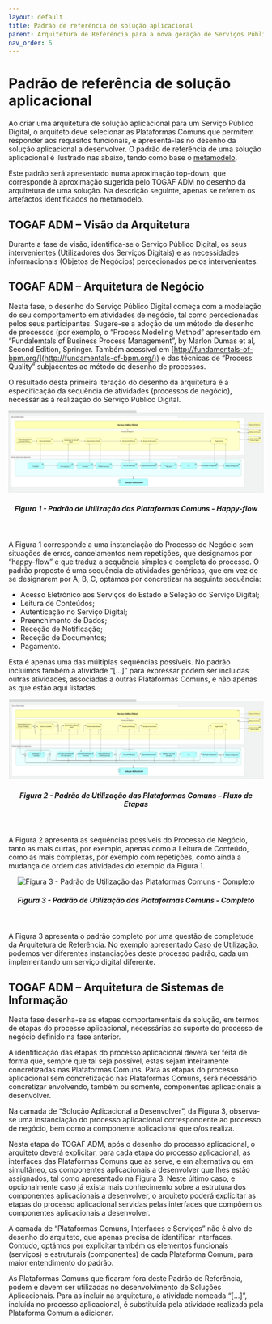 ```yaml
---
layout: default
title: Padrão de referência de solução aplicacional
parent: Arquitetura de Referência para a nova geração de Serviços Públicos Digitais
nav_order: 6
---
```


# Padrão de referência de solução aplicacional

Ao criar uma arquitetura de solução aplicacional para um Serviço Público Digital, o arquiteto deve selecionar as Plataformas Comuns que permitem responder aos requisitos funcionais, e apresentá-las no desenho da solução aplicacional a desenvolver. O padrão de referência de uma solução aplicacional é ilustrado nas abaixo, tendo como base o [metamodelo](metamodelo.md).&#x20;

Este padrão será apresentado numa aproximação top-down, que corresponde à aproximação sugerida pelo TOGAF ADM no desenho da arquitetura de uma solução. Na descrição seguinte, apenas se referem os artefactos identificados no metamodelo.

## TOGAF ADM – Visão da Arquitetura

Durante a fase de visão, identifica-se o Serviço Público Digital, os seus intervenientes (Utilizadores dos Serviços Digitais) e as necessidades informacionais (Objetos de Negócios) percecionados pelos intervenientes.

## TOGAF ADM – Arquitetura de Negócio

Nesta fase, o desenho do Serviço Público Digital começa com a modelação do seu comportamento em atividades de negócio, tal como percecionadas pelos seus participantes. Sugere-se a adoção de um método de desenho de processos (por exemplo, o “Process Modeling Method” apresentado em “Fundalemtals of Business Process Management”, by Marlon Dumas et al, Second Edition, Springer. Também acessível em [http://fundamentals-of-bpm.org/](http://fundamentals-of-bpm.org/)) e das técnicas de “Process Quality” subjacentes ao método de desenho de processos.

O resultado desta primeira iteração do desenho da arquitetura é a especificação da sequência de atividades (processos de negócio), necessárias à realização do Serviço Público Digital.
<div align="center">
  <img src="../../assets/images/arq%20ref%20happy%20flow.png" alt="Figura 1 - Padrão de Utilização das Plataformas Comuns - Happy-flow">
  <h5>Figura 1 - Padrão de Utilização das Plataformas Comuns - Happy-flow</h5>
</div>
<br>


A Figura 1 corresponde a uma instanciação do Processo de Negócio sem situações de erros, cancelamentos nem repetições, que designamos por “happy-flow” e que traduz a sequência simples e completa do processo. O padrão proposto é uma sequência de atividades genéricas, que em vez de se designarem por A, B, C, optámos por concretizar na seguinte sequência:

* Acesso Eletrónico aos Serviços do Estado e Seleção do Serviço Digital;
* Leitura de Conteúdos;
* Autenticação no Serviço Digital;
* Preenchimento de Dados;
* Receção de Notificação;
* Receção de Documentos;
* Pagamento.

Esta é apenas uma das múltiplas sequências possíveis. No padrão incluímos também a atividade “\[…]” para expressar podem ser incluídas outras atividades, associadas a outras Plataformas Comuns, e não apenas as que estão aqui listadas.

<div align="center">
  <img src="../../assets/images/arq%20ref%20fluxo%20etapas.PNG" alt="Figura 2 - Padrão de Utilização das Plataformas Comuns – Fluxo de Etapas">
  <h5>Figura 2 - Padrão de Utilização das Plataformas Comuns – Fluxo de Etapas</h5>
</div>
<br>


A Figura 2 apresenta as sequências possíveis do Processo de Negócio, tanto as mais curtas, por exemplo, apenas como a Leitura de Conteúdo, como as mais complexas, por exemplo com repetições, como ainda a mudança de ordem das atividades do exemplo da Figura 1.

<div align="center">
  <img src="../../assets/images/arq%20ref%20padr%C3%A3o%20completo.PNG" alt="Figura 3 - Padrão de Utilização das Plataformas Comuns - Completo">
  <h5>Figura 3 - Padrão de Utilização das Plataformas Comuns - Completo</h5>
</div>
<br>


A Figura 3 apresenta o padrão completo por uma questão de completude da Arquitetura de Referência. No exemplo apresentado [Caso de Utilização](caso-de-utilizacao.md), podemos ver diferentes instanciações deste processo padrão, cada um implementando um serviço digital diferente.

## TOGAF ADM – Arquitetura de Sistemas de Informação

Nesta fase desenha-se as etapas comportamentais da solução, em termos de etapas do processo aplicacional, necessárias ao suporte do processo de negócio definido na fase anterior.&#x20;

A identificação das etapas do processo aplicacional deverá ser feita de forma que, sempre que tal seja possível, estas sejam inteiramente concretizadas nas Plataformas Comuns. Para as etapas do processo aplicacional sem concretização nas Plataformas Comuns, será necessário concretizar envolvendo, também ou somente, componentes aplicacionais a desenvolver.&#x20;

Na camada de “Solução Aplicacional a Desenvolver”, da Figura 3, observa-se uma instanciação do processo aplicacional correspondente ao processo de negócio, bem como a componente aplicacional que o/os realiza.&#x20;

Nesta etapa do TOGAF ADM, após o desenho do processo aplicacional, o arquiteto deverá explicitar, para cada etapa do processo aplicacional, as interfaces das Plataformas Comuns que as serve, e em alternativa ou em simultâneo, os componentes aplicacionais a desenvolver que lhes estão assignados, tal como apresentado na Figura 3. Neste último caso, e opcionalmente caso já exista mais conhecimento sobre a estrutura dos componentes aplicacionais a desenvolver, o arquiteto poderá explicitar as etapas do processo aplicacional servidas pelas interfaces que compõem os componentes aplicacionais a desenvolver.

A camada de “Plataformas Comuns, Interfaces e Serviços” não é alvo de desenho do arquiteto, que apenas precisa de identificar interfaces. Contudo, optámos por explicitar também os elementos funcionais (serviços) e estruturais (componentes) de cada Plataforma Comum, para maior entendimento do padrão.&#x20;

As Plataformas Comuns que ficaram fora deste Padrão de Referência, podem e devem ser utilizadas no desenvolvimento de Soluções Aplicacionais. Para as incluir na arquitetura, a atividade nomeada “\[…]”, incluída no processo aplicacional, é substituída pela atividade realizada pela Plataforma Comum a adicionar.
